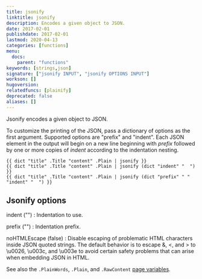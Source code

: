 ```yaml
---
title: jsonify
linktitle: jsonify
description: Encodes a given object to JSON.
date: 2017-02-01
publishdate: 2017-02-01
lastmod: 2020-04-13
categories: [functions]
menu:
  docs:
    parent: "functions"
keywords: [strings,json]
signature: ["jsonify INPUT", "jsonify OPTIONS INPUT"]
workson: []
hugoversion:
relatedfuncs: [plainify]
deprecated: false
aliases: []
---
```


Jsonify encodes a given object to JSON.

To customize the printing of the JSON, pass a dictionary of options as the first
argument.  Supported options are "prefix" and "indent".  Each JSON element in
the output will begin on a new line beginning with *prefix* followed by one or
more copies of *indent* according to the indentation nesting.


```
{{ dict "title" .Title "content" .Plain | jsonify }}
{{ dict "title" .Title "content" .Plain | jsonify (dict "indent" "  ") }}
{{ dict "title" .Title "content" .Plain | jsonify (dict "prefix" " " "indent" "  ") }}
```

## Jsonify options

indent ("")
: Indentation to use.

prefix ("")
: Indentation prefix.

noHTMLEscape (false)
: Disable escaping of problematic HTML characters inside JSON quoted strings. The default behavior is to escape &, <, and > to \u0026, \u003c, and \u003e to avoid certain safety problems that can arise when embedding JSON in HTML.

See also the `.PlainWords`, `.Plain`, and `.RawContent` [page variables][pagevars].

[pagevars]: /variables/page/
